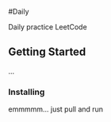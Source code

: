 #Daily

Daily practice LeetCode

## Getting Started
...


### Installing

emmmmm...    just pull and run

  